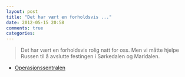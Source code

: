 ```yaml
---
layout: post
title: "Det har vært en forholdsvis ..."
date: 2012-05-15 20:58
comments: true
categories: 
---
```

> Det har vært en forholdsvis rolig natt for oss. Men vi måtte hjelpe Russen til å avslutte festingen i Sørkedalen og Maridalen. 
- [Operasjonssentralen](http://twitter.com/oslopolitiops/status/202609041707499520)
